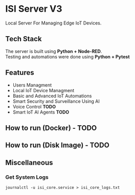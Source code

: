 # ISI Server V3
Local Server For Managing Edge IoT Devices.

## Tech Stack
The server is built using **Python + Node-RED**.  
Testing and automations were done using **Python + Pytest**

## Features
- Users Managment
- Local IoT Device Managment
- Basic and Advanced IoT Automations
- Smart Security and Surveillance Using AI
- Voice Control **TODO**
- Smart IoT AI Agents **TODO**

## How to run (Docker) - TODO
## How to run (Disk Image) - TODO

## Miscellaneous
### Get System Logs
```
journalctl -u isi_core.service > isi_core_logs.txt
```